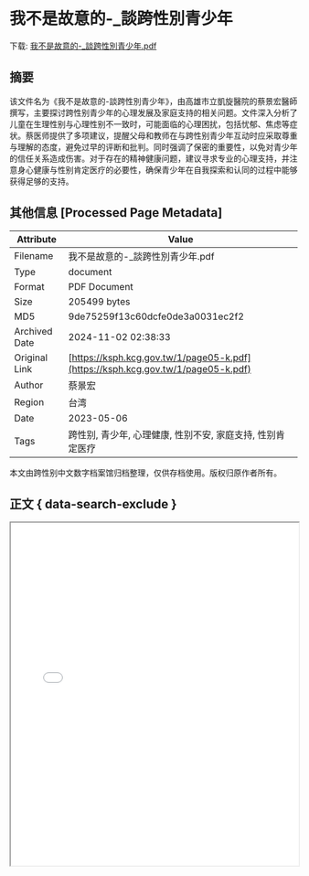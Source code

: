 # 我不是故意的-_談跨性別青少年

<!-- tcd_download_link -->
下载: <a href="我不是故意的-_談跨性別青少年.pdf" download>我不是故意的-_談跨性別青少年.pdf</a>
<!-- tcd_download_link_end -->

## 摘要

<!-- tcd_abstract -->
该文件名为《我不是故意的-談跨性別青少年》，由高雄市立凱旋醫院的蔡景宏醫師撰写，主要探讨跨性别青少年的心理发展及家庭支持的相关问题。文件深入分析了儿童在生理性别与心理性别不一致时，可能面临的心理困扰，包括忧郁、焦虑等症状。蔡医师提供了多项建议，提醒父母和教师在与跨性别青少年互动时应采取尊重与理解的态度，避免过早的评断和批判。同时强调了保密的重要性，以免对青少年的信任关系造成伤害。对于存在的精神健康问题，建议寻求专业的心理支持，并注意身心健康与性别肯定医疗的必要性，确保青少年在自我探索和认同的过程中能够获得足够的支持。

<!-- tcd_abstract_end -->

## 其他信息 [Processed Page Metadata]

| Attribute       | Value                                  |
|-----------------|----------------------------------------|
| Filename        | 我不是故意的-_談跨性別青少年.pdf                             |
| Type            | document                                 |
| Format          | PDF Document                               |
| Size            | 205499 bytes                           |
| MD5             | 9de75259f13c60dcfe0de3a0031ec2f2                                  |
| Archived Date   | 2024-11-02 02:38:33                             |
| Original Link   | [https://ksph.kcg.gov.tw/1/page05-k.pdf](https://ksph.kcg.gov.tw/1/page05-k.pdf)                         |
| Author          | 蔡景宏                               |
| Region          | 台湾                               |
| Date            | 2023-05-06                                 |
| Tags            | 跨性别, 青少年, 心理健康, 性别不安, 家庭支持, 性别肯定医疗                                 |

本文由跨性别中文数字档案馆归档整理，仅供存档使用。版权归原作者所有。


## 正文 { data-search-exclude }

<!-- tcd_main_text -->
<iframe src="../我不是故意的-_談跨性別青少年.pdf" width="100%" height="600px">
    <p>无法显示PDF，请下载查看。</p>
</iframe>
<!-- tcd_main_text_end -->

